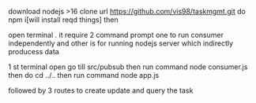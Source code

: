 download nodejs >16
clone url https://github.com/vis98/taskmgmt.git
do npm i[will install reqd things] then

open terminal . it require 2 command prompt one to run consumer independently and other is for running nodejs server which indirectly producess data

1 st terminal open go till src/pubsub then run command node consumer.js
then do cd ../.. then run command node app.js

followed  by 3 routes to create update and query the task


